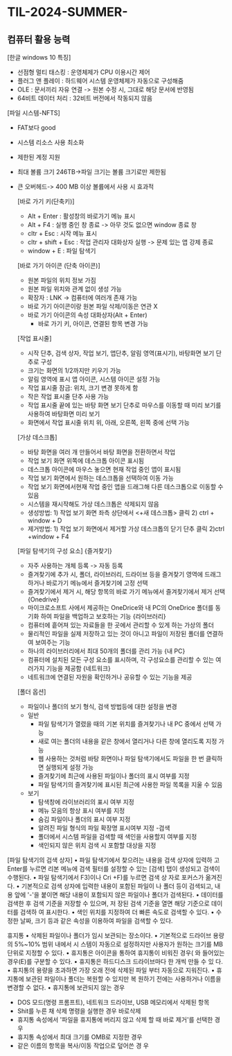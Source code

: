 # TIL-2024-SUMMER-

## 컴퓨터 활용 능력

[한글 windows 10 특징]
- 선점형 멀티 태스킹 : 운영체제가 CPU 이용시간 제어
- 플러그 앤 플레이 : 하드웨어 시스템 운영체제가 자동으로 구성해줌
- OLE : 문서끼리 자유 연결 -> 원본 수정 시, 그대로 해당 문서에 반영됨
- 64비트 데이터 처리 : 32비트 버전에서 작동되지 않음

[파일 시스템-NFTS]
- FAT보다 good
- 시스템 리소스 사용 최소화
- 제한된 계정 지원
- 최대 볼륨 크기 246TB->파일 크기는 볼륨 크기로만 제한됨
- 큰 오버헤드-> 400 MB 이상 볼륨에서 사용 시 효과적

  [바로 가기 키(단축키)]
  - Alt + Enter : 활성창의 바로가기 메뉴 표시
  - Alt + F4 : 실행 중인 창 종료 -> 아무 것도 없으면 window 종료 창
  - cltr + Esc : 시작 메뉴 표시
  - cltr + shift + Esc :  작업 관리자 대화상자 실행 -> 문제 있는 앱 강제 종료
  - window + E : 파일 탐색기
 
  [바로 가기 아이콘 (단축 아이콘)]
  - 원본 파일의 위치 정보 가짐
  - 원본 파일 위치와 관계 없이 생성 가능
  - 확장자 : LNK -> 컴퓨터에 여러개 존재 가능
  - 바로 가기 아이콘이랑 원본 파일 삭제/이동은 연관 X
  - 바로 가기 아이콘의 속성 대화상자(Alt + Enter)
    - 바로 가기 키, 아이콘, 연결된 항목 변경 가능

  [작업 표시줄]
  -  시작 단추, 검색 상자, 작업 보기, 앱단추, 알림 영역(표시기), 바탕화면 보기 단추로 구성
  -  크기는 화면의 1/2까지만 키우기 가능
  -  알림 영역에 표시 앱 아이콘, 시스템 아이콘 설정 가능
  -  작업 표시줄 잠금: 위치, 크기 변경 못하게 함
  -  작은 작업 표시줄 단추 사용 가능
  -  작업 표시줄 끝에 있는 바탕 화면 보기 단추로 마우스를 이동할 때 미리 보기를 사용하여 바탕화면 미리 보기
  -  화면에서 작업 표시줄 위치 위, 아래, 오른쪽, 왼쪽 중에 선택 가능
 
  [가상 데스크톱]
  - 바탕 화면을 여러 개 만들어서 바탕 화면을 전환하면서 작업
  - 작업 보기 화면 위쪽에 데스크톱 아이콘 표시됨
  - 데스크톱 아이콘에 마우스 놓으면 현재 작업 중인 앱이 표시됨
  - 작업 보기 화면에서 원하는 데스크톱을 선택하여 이동 가능
  - 작업 보기 화면에서현재 작업 중인 앱을 드래그해 다른 데스크톱으로 이동할 수 있음
  - 시스템을 재시작해도 가상 데스크톱은 삭제되지 않음
  - 생성방법: 1) 작업 보기 화면 좌측 상단에서 <+새 데스크톱> 클릭 2) ctrl + window + D
  - 제거방법: 1) 작업 보기 화면에서 제거할 가상 데스크톱의 닫기 단추 클릭 2)ctrl +window + F4
 
  [파일 탐색기의 구성 요소]
  {즐겨찾기}
  - 자주 사용하는 개체 등록 -> 자동 등록
  - 즐겨찾기에 추가 시, 폴더, 라이브러리, 드라이브 등을 즐겨찾기 영역에 드래그하거나 바로가기 메뉴에서 즐겨찾기에 고정 선택
  - 즐겨찾기에서 제거 시, 해당 항목의 바로 가기 메뉴에서 즐겨찾기에서 제거 선택
  {Onedrive}
  - 마이크로소프트 사에서 제공하는 OneDrice와 내 PC의 OneDrice 폴더를 동기화 하여 파일을 백업하고 보호하는 기능
  {라이브러리}
  - 컴퓨터에 흩어져 있는 자료들을 한 곳에서 관리할 수 있게 하는 가상의 폴더
  - 물리적인 파일을 실제 저장하고 있는 것이 아니고 파일이 저장된 폴더를 연결하여 보여주는 기능
  - 하나의 라이브러리에서 최대 50개의 폴더를 관리 가능
  {내 PC}
  - 컴퓨터에 설치된 모든 구성 요소를 표시하며, 각 구성요소를 관리할 수 있는 여러가지 기능을 제공함
  {네트워크}
  - 네트워크에 연결된 자원을 확인하거나 공유할 수 있는 기능을 제공
 
  [폴더 옵션]
  - 파일이나 폴더의 보기 형식, 검색 방법등에 대한 설정을 변경
  - 일반
      - 파일 탐색기가 열렸을 때의 기본 위치를 즐겨찾기나 내 PC 중에서 선택 가능
      - 새로 여는 폴더의 내용을 같은 창에서 열리거나 다른 창에 열리도록 지정 가능
      - 웹 사용하는 것처럼 바탕 화면이나 파일 탐색기에서도 파일을 한 번 클릭하면 실행되게 설정 가능
      - 즐겨찾기에 최근에 사용된 파일이나 폴더의 표시 여부를 지정
      - 파일 탐색기의 즐겨찾기에 표시된 최근에 사용한 파일 목록을 지울 수 있음
  - 보기
      - 탐색창에 라이브러리의 표시 여부 지정
      - 메뉴 모음의 항상 표시 여부를 지정
      - 숨김 파일이나 폴더의 표시 여부 지정
      - 알려진 파일 형식의 파일 확장명 표시여부 지정
  -검색
    - 폴더에서 시스템 파일을 검색할 때 색인을 사용할지 여부를 지정
    - 색인되지 않은 위치 검색 시 포함할 대상을 지정

[파일 탐색기의 검색 상자]
• 파일 탐색기에서 찾으려는 내용을 검색 상자에 입력하 고 Enter를 누르면 리본 메뉴에 검색 필터를 설정할 수 있는 [검색] 탭이 생성되고 검색이 수행된다.
• 파일 탐색기에서 F3)이나 Cri +F)를 누르면 검색 상 자로 포커스가 옮겨진다.
• 기본적으로 검색 상자에 입력한 내용이 포함된 파일이 나 폴더 등이 검색되고, 내용 앞에 '-'을 붙이면 해당 내용이 포함되지 않은 파일이나 폴더가 검색된다.
• 데이터를 검색한 후 검색 기준을 저장할 수 있으며, 저 장된 검색 기준을 열면 해당 기준으로 데이터를 검색하 여 표시한다.
• 색인 위치를 지정하여 더 빠른 속도로 검색할 수 있다.
• 수정한 날짜, 크기 등과 같은 속성을 이용하여 파일을 검색할 수 있다.

휴지통
• 삭제된 파일이나 폴더가 임시 보관되는 장소이다.
• 기본적으로 드라이브 용량의 5%~10% 범위 내에서 시 스템이 자동으로 설정하지만 사용자가 원하는 크기를 MB 단위로 지정할 수 있다.
• 휴지통은 아이콘을 통하여 휴지통이 비워진 경우( 와 들어있는 경우(E)를 구분할 수 있다.
• 휴지통은 하드디스크 드라이브마다 한 개씩 만들 수 있 다.
• 휴지통의 용량을 초과하면 가장 오래 전에 삭제된 파일 부터 자동으로 지워진다.
• 휴지통에 보관된 파일이나 폴더는 복원할 수 있지만 복 원하기 전에는 사용하거나 이름을 변경할 수 없다.
• 휴지통에 보관되지 않는 경우
- DOS 모드(명령 프롬프트), 네트워크 드라이브, USB
메모리에서 삭제된 항목
- Shit를 누른 채 삭제 명령을 실행한 경우 바로삭제
- 휴지통 속성에서 '파일을 휴지통에 버리지 않고 삭제 할 때 바로 제거'를 선택한 경우
- 휴지통 속성에서 최대 크기를 OMB로 지정한 경우
- 같은 이름의 항목을 복사/이동 작업으로 덮어쓴 경
우
